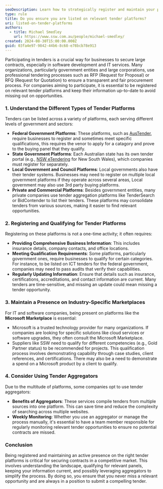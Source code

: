 ```yaml
---
seoDescription: Learn how to strategically register and maintain your presence on various tender platforms to maximize your chances of winning tenders.
type: rule
title: Do you ensure you are listed on relevant tender platforms?
uri: listed-on-tender-platforms
authors:
  - title: Michael Smedley
    url: https://www.ssw.com.au/people/michael-smedley/
created: 2024-08-30T15:00:00.000Z
guid: 03fa4e97-9842-44b6-8c68-e78bcb78e913
---
```


Participating in tenders is a crucial way for businesses to secure large contracts, especially in software development and IT services. Many organizations, particularly government entities and large corporations, use professional tendering processes such as RFP (Request for Proposal) or RFQ (Request for Quotation) to ensure a transparent and fair procurement process. For companies aiming to participate, it is essential to be registered on relevant tender platforms and keep their information up-to-date to avoid missing out on opportunities.

<!--endintro-->

### 1. Understand the Different Types of Tender Platforms

Tenders can be listed across a variety of platforms, each serving different levels of government and sectors:

- **Federal Government Platforms**: These platforms, such as [AusTender](https://www.tenders.gov.au/), require businesses to register and sometimes meet specific qualifications, this requires the venor to apply for a catagory and prove to the buying panel that they qualify.
- **State Government Platforms**: Each Australian state has its own tender portal (e.g., [NSW eTendering](https://tenders.nsw.gov.au/) for New South Wales), which companies must register for separately.
- **Local Government and Council Platforms**: Local governments also have their tender systems. Businesses may need to register on multiple local government platforms if they operate across several areas, Local government may also use 3rd party buying platforms.
- **Private and Commercial Platforms**: Besides government entities, many private companies use tender aggregation platforms like TenderSearch or BidContender to list their tenders. These platforms may consolidate tenders from various sources, making it easier to find relevant opportunities.

### 2. Registering and Qualifying for Tender Platforms

Registering on these platforms is not a one-time activity; it often requires:
- **Providing Comprehensive Business Information**: This includes insurance details, company contacts, and office locations.
- **Meeting Qualification Requirements**: Some platforms, particularly government ones, require businesses to qualify for certain categories. For instance, to be listed on ICT tenders for the federal government, companies may need to pass audits that verify their capabilities.
- **Regularly Updating Information**: Ensure that details such as insurance, certifications, accreditations, and contact information are current. Many tenders are time-sensitive, and missing an update could mean missing a tender opportunity.

### 3. Maintain a Presence on Industry-Specific Marketplaces

For IT and software companies, being present on platforms like the **Microsoft Marketplace** is essential:
- Microsoft is a trusted technology provider for many organizations. If companies are looking for specific solutions like cloud services or software upgrades, they often consult the Microsoft Marketplace.
- Suppliers like SSW need to qualify for different competencies (e.g., Gold Partner status) to be recommended for projects. This qualification process involves demonstrating capability through case studies, client references, and certifications. There may also be a need to demonstrate a spend on a Microsoft product by a client to qualify.

### 4. Consider Using Tender Aggregators

Due to the multitude of platforms, some companies opt to use tender aggregators:
- **Benefits of Aggregators**: These services compile tenders from multiple sources into one platform. This can save time and reduce the complexity of searching across multiple websites.
- **Weekly Monitoring**: Whether you use an aggregator or manage the process manually, it's essential to have a team member responsible for regularly monitoring relevant tender opportunities to ensure no potential contracts are missed.

### Conclusion

Being registered and maintaining an active presence on the right tender platforms is critical for securing contracts in a competitive market. This involves understanding the landscape, qualifying for relevant panels, keeping your information current, and possibly leveraging aggregators to simplify the process. By doing so, you ensure that you never miss a relevant opportunity and are always in a position to submit a compelling tender.
